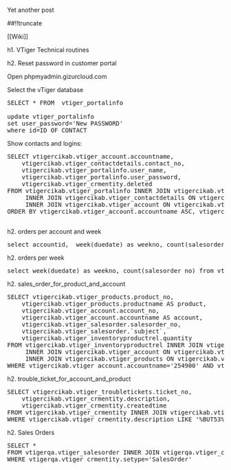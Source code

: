 Yet another post

[meta:author]: <> (Jonas Colmsjo)
[meta:title]: <> (Vtiger-technical-routines.md)
[meta:date]: <> (2012-01-01)
[meta:nested:key]: <> (Metadata value)

##!!truncate


[[Wiki]]

h1. VTiger Technical routines


h2. Reset password in customer portal

Open phpmyadmin.gizurcloud.com

Select the vTiger database 

<pre>
SELECT * FROM  vtiger_portalinfo

update vtiger_portalinfo
set user_password='New PASSWORD'
where id=ID OF CONTACT
</pre>

Show contacts and logins:
<pre>
SELECT vtigercikab.vtiger_account.accountname, 
	vtigercikab.vtiger_contactdetails.contact_no, 
	vtigercikab.vtiger_portalinfo.user_name, 
	vtigercikab.vtiger_portalinfo.user_password, 
	vtigercikab.vtiger_crmentity.deleted
FROM vtigercikab.vtiger_portalinfo INNER JOIN vtigercikab.vtiger_crmentity ON vtigercikab.vtiger_portalinfo.id = vtigercikab.vtiger_crmentity.crmid
	 INNER JOIN vtigercikab.vtiger_contactdetails ON vtigercikab.vtiger_contactdetails.contactid = vtigercikab.vtiger_crmentity.crmid
	 INNER JOIN vtigercikab.vtiger_account ON vtigercikab.vtiger_account.accountid = vtigercikab.vtiger_contactdetails.accountid
ORDER BY vtigercikab.vtiger_account.accountname ASC, vtigercikab.vtiger_contactdetails.contact_no ASC

</pre>



h2. orders per account and week

<pre>
select accountid,  week(duedate) as weekno, count(salesorder_no) from vtigercikab.vtiger_salesorder group by accountid, weekno;
</pre>


h2. orders per week

<pre>
select week(duedate) as weekno, count(salesorder_no) from vtigercikab.vtiger_salesorder group by weekno;
</pre>


h2. sales_order_for_product_and_account

<pre>
SELECT vtigercikab.vtiger_products.product_no, 
	vtigercikab.vtiger_products.productname AS product, 
	vtigercikab.vtiger_account.account_no, 
	vtigercikab.vtiger_account.accountname AS account, 
	vtigercikab.vtiger_salesorder.salesorder_no, 
	vtigercikab.vtiger_salesorder.`subject`, 
	vtigercikab.vtiger_inventoryproductrel.quantity
FROM vtigercikab.vtiger_inventoryproductrel INNER JOIN vtigercikab.vtiger_salesorder ON vtigercikab.vtiger_inventoryproductrel.id = vtigercikab.vtiger_salesorder.salesorderid
	 INNER JOIN vtigercikab.vtiger_account ON vtigercikab.vtiger_account.accountid = vtigercikab.vtiger_salesorder.accountid
	 INNER JOIN vtigercikab.vtiger_products ON vtigercikab.vtiger_products.productid = vtigercikab.vtiger_inventoryproductrel.productid
WHERE vtigercikab.vtiger_account.accountname='254900' AND vtigercikab.vtiger_products.productname='233901'
</pre>


h2. trouble_ticket_for_account_and_product

<pre>
SELECT vtigercikab.vtiger_troubletickets.ticket_no, 
	vtigercikab.vtiger_crmentity.description, 
	vtigercikab.vtiger_crmentity.createdtime
FROM vtigercikab.vtiger_crmentity INNER JOIN vtigercikab.vtiger_troubletickets ON vtigercikab.vtiger_crmentity.crmid = vtigercikab.vtiger_troubletickets.ticketid
WHERE vtigercikab.vtiger_crmentity.description LIKE '%BUT53%' AND vtigercikab.vtiger_crmentity.description LIKE '%264300%'
</pre>


h2. Sales Orders

<pre>
SELECT *
FROM vtigerqa.vtiger_salesorder INNER JOIN vtigerqa.vtiger_crmentity ON vtigerqa.vtiger_salesorder.salesorderid = vtigerqa.vtiger_crmentity.crmid
WHERE vtigerqa.vtiger_crmentity.setype='SalesOrder'
</pre>
